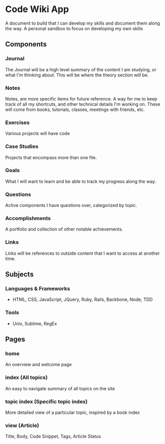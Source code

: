 # Code Wiki App
A document to build that I can develop my skills and document them along the way. A personal sandbox to focus on developing my own skills

## Components

### Journal
The Journal will be a high level summary of the content I am studying, or what I'm thinking about. This will be where the theory section will be.

### Notes
Notes, are more specific items for future reference. A way for me to keep track of all my shortcuts, and other technical details I'm working on. These will come from books, tutorials, classes, meetings with friends, etc.

### Exercises
Various projects will have code

### Case Studies
Projects that encompass more than one file.

### Goals
What I will want to learn and be able to track my progress along the way.

### Questions
Active components I have questions over, categorized by topic.

### Accomplishments
A portfolio and collection of other notable achievements.

### Links
Links will be references to outside content that I want to access at another time.

## Subjects

### Languages & Frameworks
- HTML, CSS, JavaScript, JQuery, Ruby, Rails, Backbone, Node, TDD

### Tools
- Unix, Sublime, RegEx

## Pages
###  home
An overview and welcome page

###  index (All topics)
An easy to navigate summary of all topics on the site

###  topic index (Specific topic index)
More detailed view of a particular topic, inspired by a book index

###  view (Article)
Title, Body, Code Snippet, Tags, Article Status